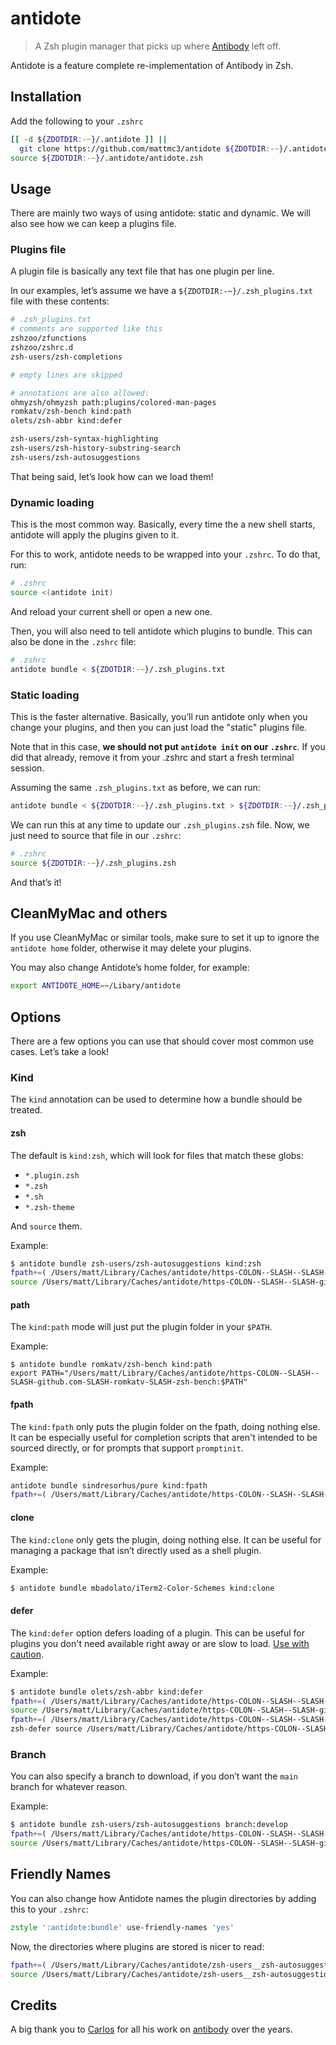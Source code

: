 # antidote

> A Zsh plugin manager that picks up where [Antibody][antibody] left off.

Antidote is a feature complete re-implementation of Antibody in Zsh.

## Installation

Add the following to your `.zshrc`

```zsh
[[ -d ${ZDOTDIR:-~}/.antidote ]] ||
  git clone https://github.com/mattmc3/antidote ${ZDOTDIR:-~}/.antidote
source ${ZDOTDIR:-~}/.antidote/antidote.zsh
```

## Usage

There are mainly two ways of using antidote: static and dynamic. We will also see how we
can keep a plugins file.

### Plugins file

A plugin file is basically any text file that has one plugin per line.

In our examples, let’s assume we have a `${ZDOTDIR:-~}/.zsh_plugins.txt` file with these
contents:

```zsh
# .zsh_plugins.txt
# comments are supported like this
zshzoo/zfunctions
zshzoo/zshrc.d
zsh-users/zsh-completions

# empty lines are skipped

# annotations are also allowed:
ohmyzsh/ohmyzsh path:plugins/colored-man-pages
romkatv/zsh-bench kind:path
olets/zsh-abbr kind:defer

zsh-users/zsh-syntax-highlighting
zsh-users/zsh-history-substring-search
zsh-users/zsh-autosuggestions
```

That being said, let’s look how can we load them!

### Dynamic loading

This is the most common way. Basically, every time the a new shell starts, antidote will
apply the plugins given to it.

For this to work, antidote needs to be wrapped into your `.zshrc`. To do that, run:

```zsh
# .zshrc
source <(antidote init)
```

And reload your current shell or open a new one.

Then, you will also need to tell antidote which plugins to bundle. This can also be done
in the `.zshrc` file:

```zsh
# .zshrc
antidote bundle < ${ZDOTDIR:-~}/.zsh_plugins.txt
```

### Static loading

This is the faster alternative. Basically, you’ll run antidote only when you change your
plugins, and then you can just load the "static" plugins file.

Note that in this case, **we should not put `antidote init` on our `.zshrc`**. If you
did that already, remove it from your .zshrc and start a fresh terminal session.

Assuming the same `.zsh_plugins.txt` as before, we can run:

```zsh
antidote bundle < ${ZDOTDIR:-~}/.zsh_plugins.txt > ${ZDOTDIR:-~}/.zsh_plugins.zsh
```

We can run this at any time to update our `.zsh_plugins.zsh` file. Now, we just need to
source that file in our `.zshrc`:

```zsh
# .zshrc
source ${ZDOTDIR:-~}/.zsh_plugins.zsh
```

And that’s it!

## CleanMyMac and others

If you use CleanMyMac or similar tools, make sure to set it up to ignore the `antidote
home` folder, otherwise it may delete your plugins.

You may also change Antidote’s home folder, for example:

```zsh
export ANTIDOTE_HOME=~/Libary/antidote
```

## Options

There are a few options you can use that should cover most common use cases. Let’s take
a look!

### Kind

The `kind` annotation can be used to determine how a bundle should be treated.

#### zsh

The default is `kind:zsh`, which will look for files that match these globs:

- `*.plugin.zsh`
- `*.zsh`
- `*.sh`
- `*.zsh-theme`

And `source` them.

Example:

```zsh
$ antidote bundle zsh-users/zsh-autosuggestions kind:zsh
fpath+=( /Users/matt/Library/Caches/antidote/https-COLON--SLASH--SLASH-github.com-SLASH-zsh-users-SLASH-zsh-autosuggestions )
source /Users/matt/Library/Caches/antidote/https-COLON--SLASH--SLASH-github.com-SLASH-zsh-users-SLASH-zsh-autosuggestions/zsh-autosuggestions.plugin.zsh
```

#### path

The `kind:path` mode will just put the plugin folder in your `$PATH`.

Example:

```
$ antidote bundle romkatv/zsh-bench kind:path
export PATH="/Users/matt/Library/Caches/antidote/https-COLON--SLASH--SLASH-github.com-SLASH-romkatv-SLASH-zsh-bench:$PATH"
```

#### fpath

The `kind:fpath` only puts the plugin folder on the fpath, doing nothing else. It can be
especially useful for completion scripts that aren't intended to be sourced directly, or
for prompts that support `promptinit`.

Example:

```zsh
antidote bundle sindresorhus/pure kind:fpath
fpath+=( /Users/matt/Library/Caches/antidote/https-COLON--SLASH--SLASH-github.com-SLASH-sindresorhus-SLASH-pure )
```

#### clone

The `kind:clone` only gets the plugin, doing nothing else. It can be useful for managing
a package that isn’t directly used as a shell plugin.

Example:

```zsh
$ antidote bundle mbadolato/iTerm2-Color-Schemes kind:clone
```

#### defer

The `kind:defer` option defers loading of a plugin. This can be useful for plugins you
don't need available right away or are slow to load. [Use with caution][deferred-init].

Example:

```zsh
$ antidote bundle olets/zsh-abbr kind:defer
fpath+=( /Users/matt/Library/Caches/antidote/https-COLON--SLASH--SLASH-github.com-SLASH-romkatv-SLASH-zsh-defer )
source /Users/matt/Library/Caches/antidote/https-COLON--SLASH--SLASH-github.com-SLASH-romkatv-SLASH-zsh-defer/zsh-defer.plugin.zsh
fpath+=( /Users/matt/Library/Caches/antidote/https-COLON--SLASH--SLASH-github.com-SLASH-olets-SLASH-zsh-abbr )
zsh-defer source /Users/matt/Library/Caches/antidote/https-COLON--SLASH--SLASH-github.com-SLASH-olets-SLASH-zsh-abbr/zsh-abbr.plugin.zsh
```

### Branch

You can also specify a branch to download, if you don’t want the `main` branch for
whatever reason.

Example:

```zsh
$ antidote bundle zsh-users/zsh-autosuggestions branch:develop
fpath+=( /Users/matt/Library/Caches/antidote/https-COLON--SLASH--SLASH-github.com-SLASH-zsh-users-SLASH-zsh-autosuggestions )
source /Users/matt/Library/Caches/antidote/https-COLON--SLASH--SLASH-github.com-SLASH-zsh-users-SLASH-zsh-autosuggestions/zsh-autosuggestions.plugin.zsh
```

## Friendly Names

You can also change how Antidote names the plugin directories by adding this to your
`.zshrc`:

```zsh
zstyle ':antidote:bundle' use-friendly-names 'yes'
```

Now, the directories where plugins are stored is nicer to read:

```zsh
fpath+=( /Users/matt/Library/Caches/antidote/zsh-users__zsh-autosuggestions )
source /Users/matt/Library/Caches/antidote/zsh-users__zsh-autosuggestions/zsh-autosuggestions.plugin.zsh
```

## Credits

A big thank you to [Carlos](https://twitter.com/caarlos0) for all his work on
[antibody] over the years.

[antibody]:       https://getantibody.github.io
[deferred-init]:  https://github.com/romkatv/zsh-bench#deferred-initialization

